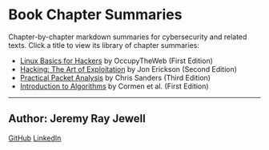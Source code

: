 # Book Chapter Summaries

Chapter-by-chapter markdown summaries for cybersecurity and related texts. Click a title to view its library of chapter summaries:

* [Linux Basics for Hackers](linux-basics-for-hackers/README.md) by OccupyTheWeb (First Edition)
* [Hacking: The Art of Exploitation](hacking-the-art-of-exploitation/README.md) by Jon Erickson (Second Edition)
* [Practical Packet Analysis](practical-packet-analysis/README.md) by Chris Sanders (Third Edition)
* [Introduction to Algorithms](introduction-to-algorithms/README.md) by Cormen et al. (First Edition)

---

## Author: **Jeremy Ray Jewell**

[GitHub](https://github.com/jeremyrayjewell)
[LinkedIn](https://www.linkedin.com/in/jeremyrayjewell)
